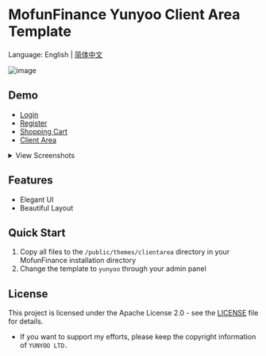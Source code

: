 # MofunFinance Yunyoo Client Area Template

Language: English | [简体中文](README.zh-CN.md)

![image](https://github.com/user-attachments/assets/31815a2d-1c85-49f6-b93c-5d4ce2ad116d)

## Demo

- [Login](https://yunyoo.cc/login)
- [Register](https://yunyoo.cc/register)
- [Shopping Cart](https://yunyoo.cc/cart)
- [Client Area](https://yunyoo.cc/clientarea)

<details>
<summary>View Screenshots</summary>

![1](https://github.com/user-attachments/assets/9c1c8769-dcee-4fcc-a003-e1f1e8a001d0)
![2](https://github.com/user-attachments/assets/2d812d91-0d79-4c05-a883-293bf7ee43ee)
![3](https://github.com/user-attachments/assets/ab45f08c-f0f0-4cf7-94cc-d9c3ca30009b)
![4](https://github.com/user-attachments/assets/0f09dc13-5061-4b72-b1b8-2e874650fa39)
</details>

## Features

- Elegant UI
- Beautiful Layout


## Quick Start

1. Copy all files to the `/public/themes/clientarea` directory in your MofunFinance installation directory
2. Change the template to `yunyoo` through your admin panel

## License

This project is licensed under the Apache License 2.0 - see the [LICENSE](LICENSE) file for details.
- If you want to support my efforts, please keep the copyright information of `YUNYOO LTD.`